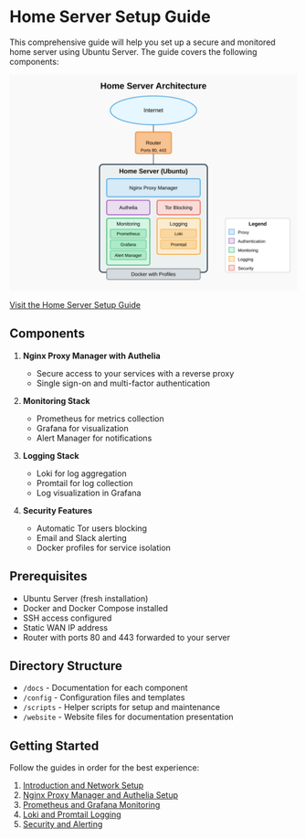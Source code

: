 # Home Server Setup Guide

This comprehensive guide will help you set up a secure and monitored home server using Ubuntu Server. The guide covers the following components:

![Server Diagram](https://raw.githubusercontent.com/DeepLinkNetwork/HomeServerSetupGuide/refs/heads/main/website/images/server-diagram.svg)

[Visit the Home Server Setup Guide](https://deeplinknetwork.github.io/HomeServerSetupGuide/)

## Components

1. **Nginx Proxy Manager with Authelia**
   - Secure access to your services with a reverse proxy
   - Single sign-on and multi-factor authentication

2. **Monitoring Stack**
   - Prometheus for metrics collection
   - Grafana for visualization
   - Alert Manager for notifications

3. **Logging Stack**
   - Loki for log aggregation
   - Promtail for log collection
   - Log visualization in Grafana

4. **Security Features**
   - Automatic Tor users blocking
   - Email and Slack alerting
   - Docker profiles for service isolation

## Prerequisites

- Ubuntu Server (fresh installation)
- Docker and Docker Compose installed
- SSH access configured
- Static WAN IP address
- Router with ports 80 and 443 forwarded to your server

## Directory Structure

- `/docs` - Documentation for each component
- `/config` - Configuration files and templates
- `/scripts` - Helper scripts for setup and maintenance
- `/website` - Website files for documentation presentation

## Getting Started

Follow the guides in order for the best experience:

1. [Introduction and Network Setup](./01-introduction.md)
2. [Nginx Proxy Manager and Authelia Setup](./02-nginx-authelia.md)
3. [Prometheus and Grafana Monitoring](./03-prometheus-grafana.md)
4. [Loki and Promtail Logging](./04-loki-promtail.md)
5. [Security and Alerting](./05-security-alerting.md)

